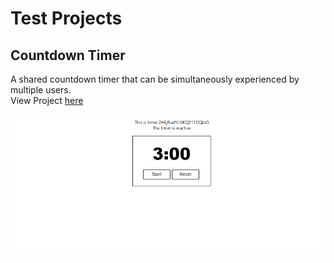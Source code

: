 # Test Projects

## Countdown Timer  
A shared countdown timer that can be simultaneously experienced by multiple users.  
View Project [here](https://github.com/deejaygeroso/countdown)  

![App Screenshot](https://github.com/deejaygeroso/countdown/blob/main/public/screenshot.png)
